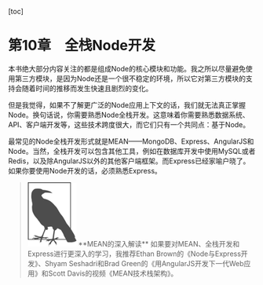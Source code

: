 [toc]

# 第10章　全栈Node开发

本书绝大部分内容关注的都是组成Node的核心模块和功能。我之所以尽量避免使用第三方模块，是因为Node还是一个很不稳定的环境，所以它对第三方模块的支持会随着时间的推移而发生快速且剧烈的变化。

但是我觉得，如果不了解更广泛的Node应用上下文的话，我们就无法真正掌握Node。换句话说，你需要熟悉Node全栈开发。这意味着你需要熟悉数据系统、API、客户端开发等，这些技术跨度很大，而它们只有一个共同点：基于Node。

最常见的Node全栈开发形式就是MEAN——MongoDB、Express、AngularJS和Node。当然，全栈开发可以包含其他工具，例如在数据库开发中使用MySQL或者Redis，以及除AngularJS以外的其他客户端框架。而Express已经家喻户晓了。如果你要使用Node开发的话，必须熟悉Express。

> <img class="my_markdown" src="./images/96.png" style="width:99px;  height: 131px; " width="10%"/>
> **MEAN的深入解读**
> 如果要对MEAN、全栈开发和Express进行更深入的学习，我推荐Ethan Brown的《Node与Express开发》、Shyam Seshadri和Brad Green的《用AngularJS开发下一代Web应用》和Scott Davis的视频《MEAN技术栈架构》。

